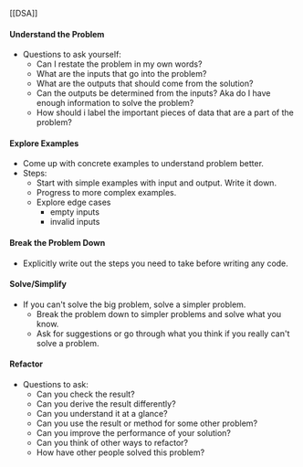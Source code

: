 [[DSA]]
#### Understand the Problem
- Questions to ask yourself:
	- Can I restate the problem in my own words?
	- What are the inputs that go into the problem?
	- What are the outputs that should come from the solution?
	- Can the outputs be determined from the inputs? Aka do I have enough information to solve the problem?
	- How should i label the important pieces of data that are a part of the problem?
#### Explore Examples
- Come up with concrete examples to understand problem better.
- Steps:
	- Start with simple examples with input and output. Write it down.
	- Progress to more complex examples.
	- Explore edge cases
		- empty inputs
		- invalid inputs
#### Break the Problem Down
- Explicitly write out the steps you need to take before writing any code.
#### Solve/Simplify
- If you can't solve the big problem, solve a simpler problem.
	- Break the problem down to simpler problems and solve what you know. 
	- Ask for suggestions or go through what you think if you really can't solve a problem. 
#### Refactor 
- Questions to ask: 
	- Can you check the result?
	- Can you derive the result differently?
	- Can you understand it at a glance?
	- Can you use the result or method for some other problem?
	- Can you improve the performance of your solution?
	- Can you think of other ways to refactor?
	- How have other people solved this problem?